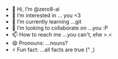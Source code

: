 - 👋 Hi, I’m @zero8-ai
- 👀 I’m interested in ... you <3
- 🌱 I’m currently learning ...git
- 💞️ I’m looking to collaborate on ...you :P
- 📫 How to reach me ...you can't, ehe >.<
- 😄 Pronouns: ...nouns?
- ⚡ Fun fact: ...all facts are true (" ,)

<!---
zero8-ai/zero8-ai is a ✨ special ✨ repository because its `README.md` (this file) appears on your GitHub profile.
You can click the Preview link to take a look at your changes.
--->
